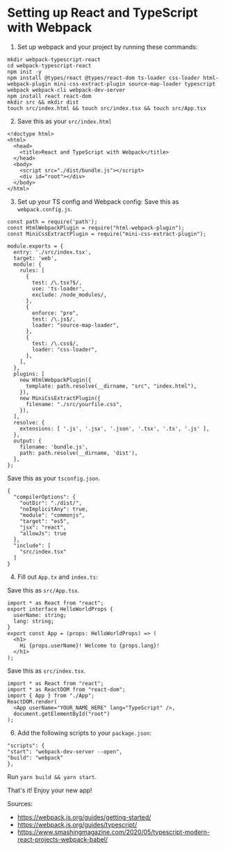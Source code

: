 # Setting up React and TypeScript with Webpack

1. Set up webpack and your project by running these commands:
```
mkdir webpack-typescript-react
cd webpack-typescript-react
npm init -y
npm install @types/react @types/react-dom ts-loader css-loader html-webpack-plugin mini-css-extract-plugin source-map-loader typescript webpack webpack-cli webpack-dev-server
npm install react react-dom
mkdir src && mkdir dist
touch src/index.html && touch src/index.tsx && touch src/App.tsx
```

2. Save this as your `src/index.html`
```
<!doctype html>
<html>
  <head>
    <title>React and TypeScript with Webpack</title>
  </head>
  <body>
    <script src="./dist/bundle.js"></script>
    <div id="root"></div>
  </body>
</html>
```

3. Set up your TS config and Webpack config:
Save this as `webpack.config.js`.
```
const path = require('path');
const HtmlWebpackPlugin = require("html-webpack-plugin");
const MiniCssExtractPlugin = require("mini-css-extract-plugin");

module.exports = {
  entry: './src/index.tsx',
  target: 'web',
  module: {
    rules: [
      {
        test: /\.tsx?$/,
        use: 'ts-loader',
        exclude: /node_modules/,
      },
      {
        enforce: "pre",
        test: /\.js$/,
        loader: "source-map-loader",
      },
      {
        test: /\.css$/,
        loader: "css-loader",
      },
    ],
  },
  plugins: [
    new HtmlWebpackPlugin({
      template: path.resolve(__dirname, "src", "index.html"),
    }),
    new MiniCssExtractPlugin({
      filename: "./src/yourfile.css",
    }),
  ],
  resolve: {
    extensions: [ '.js', '.jsx', '.json', '.tsx', '.ts', '.js' ],
  },
  output: {
    filename: 'bundle.js',
    path: path.resolve(__dirname, 'dist'),
  },
};
```

Save this as your `tsconfig.json`.
```
{
  "compilerOptions": {
    "outDir": "./dist/",
    "noImplicitAny": true,
    "module": "commonjs",
    "target": "es5",
    "jsx": "react",
    "allowJs": true
  },
  "include": [
    "src/index.tsx"
  ]
}
```

4. Fill out `App.tx` and `index.ts`:

Save this as `src/App.tsx`.
```
import * as React from "react";
export interface HelloWorldProps {
  userName: string;
  lang: string;
}
export const App = (props: HelloWorldProps) => (
  <h1>
    Hi {props.userName}! Welcome to {props.lang}!
  </h1>
);
```

Save this as `src/index.tsx`.
```
import * as React from "react";
import * as ReactDOM from "react-dom";
import { App } from "./App";
ReactDOM.render(
  <App userName="YOUR_NAME_HERE" lang="TypeScript" />,
  document.getElementById("root")
);
```

6. Add the following scripts to your `package.json`:
```
"scripts": {
"start": "webpack-dev-server --open",
"build": "webpack"
},
```

Run `yarn build && yarn start`.

That's it! Enjoy your new app!

Sources:
* https://webpack.js.org/guides/getting-started/
* https://webpack.js.org/guides/typescript/
* https://www.smashingmagazine.com/2020/05/typescript-modern-react-projects-webpack-babel/
